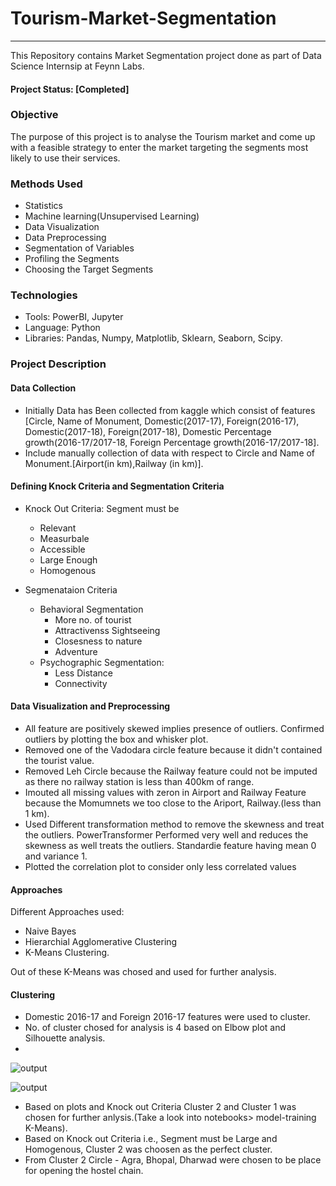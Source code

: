# Tourism-Market-Segmentation
---
This Repository contains Market Segmentation project done as part of Data Science Internsip at Feynn Labs.
#### Project Status: [Completed]

### Objective
The purpose of this project is to analyse the Tourism market and come up with a feasible strategy to enter the market targeting the segments most likely to use their services.

### Methods Used
* Statistics 
* Machine learning(Unsupervised Learning)
* Data Visualization 
* Data Preprocessing
* Segmentation of Variables
* Profiling the Segments
* Choosing the Target Segments

### Technologies
- Tools: PowerBI, Jupyter
- Language: Python
- Libraries: Pandas, Numpy, Matplotlib, Sklearn, Seaborn, Scipy.


### Project Description
#### Data Collection
- Initially Data has Been collected from kaggle which consist of features [Circle, Name of Monument, Domestic(2017-17), Foreign(2016-17), Domestic(2017-18), Foreign(2017-18), Domestic Percentage growth(2016-17/2017-18, Foreign Percentage growth(2016-17/2017-18].
- Include manually collection of data with respect to Circle and Name of Monument.[Airport(in km),Railway (in km)].


#### Defining Knock Criteria and Segmentation Criteria
* Knock Out Criteria: Segment must be 
   - Relevant
   - Measurbale 
   - Accessible
   - Large Enough
   - Homogenous
 
* Segmenataion Criteria
   - Behavioral Segmentation
      - More no. of tourist
      - Attractivenss Sightseeing
      - Closesness to nature
      - Adventure
   - Psychographic Segmentation:
      - Less Distance
      - Connectivity
      

#### Data Visualization and Preprocessing
- All feature are positively skewed implies presence of outliers. Confirmed outliers by plotting the box and whisker plot.
- Removed one of the Vadodara circle feature because it didn't contained the tourist value.
- Removed Leh Circle because the Railway feature could not be imputed as there no railway station is less than 400km of range.
- Imouted all missing values with zeron in Airport and Railway Feature because the Momumnets we too close to the Ariport, Railway.(less than 1 km).
- Used Different transformation method to remove the skewness and treat the outliers. PowerTransformer Performed very well and reduces the skewness as well treats the outliers. Standardie feature having mean 0 and variance 1.
- Plotted the correlation plot to consider only less correlated values

#### Approaches
Different Approaches used:
- Naive Bayes
- Hierarchial Agglomerative Clustering
- K-Means Clustering.

Out of these K-Means was chosed and used for further analysis.

#### Clustering
- Domestic 2016-17 and Foreign 2016-17 features were used to cluster.
- No. of cluster chosed for analysis is 4 based on Elbow plot and  Silhouette analysis.
- 
![output](https://user-images.githubusercontent.com/69076815/134291943-dc89b499-9058-4113-a110-8cc4479553e8.png)

![output](https://user-images.githubusercontent.com/69076815/134292020-ea96cc88-d1b6-4b0c-b2b9-096ab668b7ef.png)

- Based on plots and Knock out Criteria Cluster 2 and Cluster 1 was chosen for further anlysis.(Take a look into notebooks> model-training K-Means).
- Based on Knock out Criteria i.e., Segment must be Large and Homogenous, Cluster 2 was choosen as the perfect cluster.
- From Cluster 2 Circle - Agra, Bhopal, Dharwad were chosen to be place for opening the hostel chain.





<!-- # Project Name
This project is a part of the [Data Science Working Group](http://datascience.codeforsanfrancisco.org) at [Code for San Francisco](http://www.codeforsanfrancisco.org).  Other DSWG projects can be found at the [main GitHub repo](https://github.com/sfbrigade/data-science-wg).

#### -- Project Status: [Active, On-Hold, Completed]

## Project Intro/Objective
The purpose of this project is ________. (Describe the main goals of the project and potential civic impact. Limit to a short paragraph, 3-6 Sentences)

### Partner
* [Name of Partner organization/Government department etc..]
* Website for partner
* Partner contact: [Name of Contact], [slack handle of contact if any]
* If you do not have a partner leave this section out

### Methods Used
* Inferential Statistics
* Machine Learning
* Data Visualization
* Predictive Modeling
* etc.

### Technologies
* R 
* Python
* D3
* PostGres, MySql
* Pandas, jupyter
* HTML
* JavaScript
* etc. 

## Project Description
(Provide more detailed overview of the project.  Talk a bit about your data sources and what questions and hypothesis you are exploring. What specific data analysis/visualization and modelling work are you using to solve the problem? What blockers and challenges are you facing?  Feel free to number or bullet point things here)

## Needs of this project

- frontend developers
- data exploration/descriptive statistics
- data processing/cleaning
- statistical modeling
- writeup/reporting
- etc. (be as specific as possible)

## Getting Started

1. Clone this repo (for help see this [tutorial](https://help.github.com/articles/cloning-a-repository/)).
2. Raw Data is being kept [here](Repo folder containing raw data) within this repo.

    *If using offline data mention that and how they may obtain the data from the froup)*
    
3. Data processing/transformation scripts are being kept [here](Repo folder containing data processing scripts/notebooks)
4. etc...

*If your project is well underway and setup is fairly complicated (ie. requires installation of many packages) create another "setup.md" file and link to it here*  

5. Follow setup [instructions](Link to file)

## Featured Notebooks/Analysis/Deliverables
* [Notebook/Markdown/Slide Deck Title](link)
* [Notebook/Markdown/Slide DeckTitle](link)
* [Blog Post](link)


## Contributing DSWG Members

**Team Leads (Contacts) : [Full Name](https://github.com/[github handle])(@slackHandle)**

#### Other Members:

|Name     |  Slack Handle   | 
|---------|-----------------|
|[Full Name](https://github.com/[github handle])| @johnDoe        |
|[Full Name](https://github.com/[github handle]) |     @janeDoe    |

## Contact
* If you haven't joined the SF Brigade Slack, [you can do that here](http://c4sf.me/slack).  
* Our slack channel is `#datasci-projectname`
* Feel free to contact team leads with any questions or if you are interested in contributing! -->
